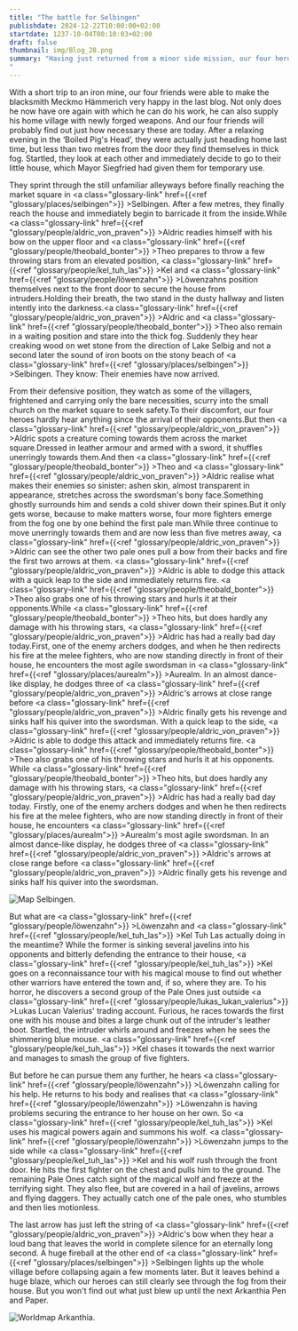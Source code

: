 ```yaml
---
title: "The battle for Selbingen"
publishdate: 2024-12-22T10:00:00+02:00
startdate: 1237-10-04T00:10:03+02:00
draft: false
thumbnail: img/Blog_28.png
summary: "Having just returned from a minor side mission, our four heroes were relaxing with a cold beer at the ‘Zum gekochten Scheinekopf’ inn. But when they open the door of the inn to make their way home, they are met by a thick fog that engulfs the familiar streets. One look is enough and they know: The next attack has begun. Will our friends be able to stop the invisible threat this time and save the town? The answer awaits you here:
"
---
```


With a short trip to an iron mine, our four friends were able to make the blacksmith Meckmo Hämmerich very happy in the last blog. Not only does he now have ore again with which he can do his work, he can also supply his home village with newly forged weapons. And our four friends will probably find out just how necessary these are today. After a relaxing evening in the ‘Boiled Pig's Head’, they were actually just heading home last time, but less than two metres from the door they find themselves in thick fog. Startled, they look at each other and immediately decide to go to their little house, which Mayor Siegfried had given them for temporary use.

They sprint through the still unfamiliar alleyways before finally reaching the market square in <a class="glossary-link" href={{<ref "glossary/places/selbingen">}} >Selbingen</a>. After a few metres, they finally reach the house and immediately begin to barricade it from the inside.While <a class="glossary-link" href={{<ref "glossary/people/aldric_von_praven">}} >Aldric</a> readies himself with his bow on the upper floor and <a class="glossary-link" href={{<ref "glossary/people/theobald_bonter">}} >Theo</a> prepares to throw a few throwing stars from an elevated position, <a class="glossary-link" href={{<ref "glossary/people/kel_tuh_las">}} >Kel</a> and <a class="glossary-link" href={{<ref "glossary/people/löwenzahn">}} >Löwenzahns</a> position themselves next to the front door to secure the house from intruders.Holding their breath, the two stand in the dusty hallway and listen intently into the darkness.<a class="glossary-link" href={{<ref "glossary/people/aldric_von_praven">}} >Aldric</a> and <a class="glossary-link" href={{<ref "glossary/people/theobald_bonter">}} >Theo</a> also remain in a waiting position and stare into the thick fog. Suddenly they hear creaking wood on wet stone from the direction of Lake Selbig and not a second later the sound of iron boots on the stony beach of <a class="glossary-link" href={{<ref "glossary/places/selbingen">}} >Selbingen</a>. They know: Their enemies have now arrived.

From their defensive position, they watch as some of the villagers, frightened and carrying only the bare necessities, scurry into the small church on the market square to seek safety.To their discomfort, our four heroes hardly hear anything since the arrival of their opponents.But then <a class="glossary-link" href={{<ref "glossary/people/aldric_von_praven">}} >Aldric</a> spots a creature coming towards them across the market square.Dressed in leather armour and armed with a sword, it shuffles unerringly towards them.And then <a class="glossary-link" href={{<ref "glossary/people/theobald_bonter">}} >Theo</a> and <a class="glossary-link" href={{<ref "glossary/people/aldric_von_praven">}} >Aldric</a> realise what makes their enemies so sinister: ashen skin, almost transparent in appearance, stretches across the swordsman's bony face.Something ghostly surrounds him and sends a cold shiver down their spines.But it only gets worse, because to make matters worse, four more fighters emerge from the fog one by one behind the first pale man.While three continue to move unerringly towards them and are now less than five metres away, <a class="glossary-link" href={{<ref "glossary/people/aldric_von_praven">}} >Aldric</a> can see the other two pale ones pull a bow from their backs and fire the first two arrows at them. <a class="glossary-link" href={{<ref "glossary/people/aldric_von_praven">}} >Aldric</a> is able to dodge this attack with a quick leap to the side and immediately returns fire. <a class="glossary-link" href={{<ref "glossary/people/theobald_bonter">}} >Theo</a> also grabs one of his throwing stars and hurls it at their opponents.While <a class="glossary-link" href={{<ref "glossary/people/theobald_bonter">}} >Theo</a> hits, but does hardly any damage with his throwing stars, <a class="glossary-link" href={{<ref "glossary/people/aldric_von_praven">}} >Aldric</a> has had a really bad day today.First, one of the enemy archers dodges, and when he then redirects his fire at the melee fighters, who are now standing directly in front of their house, he encounters the most agile swordsman in <a class="glossary-link" href={{<ref "glossary/places/aurealm">}} >Aurealm</a>. In an almost dance-like display, he dodges three of <a class="glossary-link" href={{<ref "glossary/people/aldric_von_praven">}} >Aldric</a>'s arrows at close range before <a class="glossary-link" href={{<ref "glossary/people/aldric_von_praven">}} >Aldric</a> finally gets his revenge and sinks half his quiver into the swordsman. With a quick leap to the side, <a class="glossary-link" href={{<ref "glossary/people/aldric_von_praven">}} >Aldric</a> is able to dodge this attack and immediately returns fire. <a class="glossary-link" href={{<ref "glossary/people/theobald_bonter">}} >Theo</a> also grabs one of his throwing stars and hurls it at his opponents. While <a class="glossary-link" href={{<ref "glossary/people/theobald_bonter">}} >Theo</a> hits, but does hardly any damage with his throwing stars, <a class="glossary-link" href={{<ref "glossary/people/aldric_von_praven">}} >Aldric</a> has had a really bad day today. Firstly, one of the enemy archers dodges and when he then redirects his fire at the melee fighters, who are now standing directly in front of their house, he encounters <a class="glossary-link" href={{<ref "glossary/places/aurealm">}} >Aurealm</a>'s most agile swordsman. In an almost dance-like display, he dodges three of <a class="glossary-link" href={{<ref "glossary/people/aldric_von_praven">}} >Aldric</a>'s arrows at close range before <a class="glossary-link" href={{<ref "glossary/people/aldric_von_praven">}} >Aldric</a> finally gets his revenge and sinks half his quiver into the swordsman.

<div class="img-max center">
  <img class="img-fluid" title="Map Selbingen" alt="Map Selbingen." src="/img/selbingen.jpg" />
</div>

But what are <a class="glossary-link" href={{<ref "glossary/people/löwenzahn">}} >Löwenzahn</a> and <a class="glossary-link" href={{<ref "glossary/people/kel_tuh_las">}} >Kel Tuh Las</a> actually doing in the meantime? While the former is sinking several javelins into his opponents and bitterly defending the entrance to their house, <a class="glossary-link" href={{<ref "glossary/people/kel_tuh_las">}} >Kel</a> goes on a reconnaissance tour with his magical mouse to find out whether other warriors have entered the town and, if so, where they are. To his horror, he discovers a second group of the Pale Ones just outside <a class="glossary-link" href={{<ref "glossary/people/lukas_lukan_valerius">}} >Lukas</a> Lucan Valerius' trading account. Furious, he races towards the first one with his mouse and bites a large chunk out of the intruder's leather boot. Startled, the intruder whirls around and freezes when he sees the shimmering blue mouse. <a class="glossary-link" href={{<ref "glossary/people/kel_tuh_las">}} >Kel</a> chases it towards the next warrior and manages to smash the group of five fighters. 

But before he can pursue them any further, he hears <a class="glossary-link" href={{<ref "glossary/people/löwenzahn">}} >Löwenzahn</a> calling for his help. He returns to his body and realises that <a class="glossary-link" href={{<ref "glossary/people/löwenzahn">}} >Löwenzahn</a> is having problems securing the entrance to her house on her own. So <a class="glossary-link" href={{<ref "glossary/people/kel_tuh_las">}} >Kel</a> uses his magical powers again and summons his wolf. <a class="glossary-link" href={{<ref "glossary/people/löwenzahn">}} >Löwenzahn</a> jumps to the side while <a class="glossary-link" href={{<ref "glossary/people/kel_tuh_las">}} >Kel</a> and his wolf rush through the front door. He hits the first fighter on the chest and pulls him to the ground. The remaining Pale Ones catch sight of the magical wolf and freeze at the terrifying sight. They also flee, but are covered in a hail of javelins, arrows and flying daggers. They actually catch one of the pale ones, who stumbles and then lies motionless.

The last arrow has just left the string of <a class="glossary-link" href={{<ref "glossary/people/aldric_von_praven">}} >Aldric</a>'s bow when they hear a loud bang that leaves the world in complete silence for an eternally long second. A huge fireball at the other end of <a class="glossary-link" href={{<ref "glossary/places/selbingen">}} >Selbingen</a> lights up the whole village before collapsing again a few moments later. But it leaves behind a huge blaze, which our heroes can still clearly see through the fog from their house. But you won't find out what just blew up until the next Arkanthia Pen and Paper.

<div class="img-max center">
  <img class="img-fluid" title="Worldmap Arkanthia" alt="Worldmap Arkanthia." src="/img/Arkanthia_Full_Map_Selbingen.jpg" />
</div>
